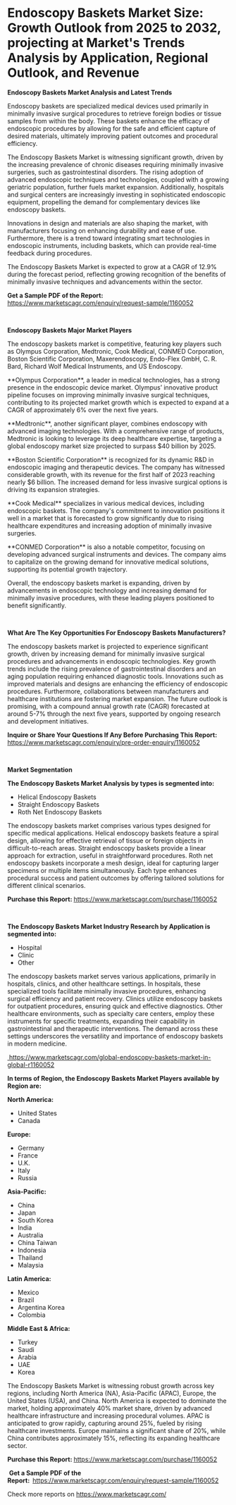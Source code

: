<p><h1>Endoscopy Baskets Market Size: Growth Outlook from 2025 to 2032, projecting at Market's Trends Analysis by Application, Regional Outlook, and Revenue</h1></p><p><strong>Endoscopy Baskets Market Analysis and Latest Trends</strong></p>
<p><p>Endoscopy baskets are specialized medical devices used primarily in minimally invasive surgical procedures to retrieve foreign bodies or tissue samples from within the body. These baskets enhance the efficacy of endoscopic procedures by allowing for the safe and efficient capture of desired materials, ultimately improving patient outcomes and procedural efficiency.</p><p>The Endoscopy Baskets Market is witnessing significant growth, driven by the increasing prevalence of chronic diseases requiring minimally invasive surgeries, such as gastrointestinal disorders. The rising adoption of advanced endoscopic techniques and technologies, coupled with a growing geriatric population, further fuels market expansion. Additionally, hospitals and surgical centers are increasingly investing in sophisticated endoscopic equipment, propelling the demand for complementary devices like endoscopy baskets.</p><p>Innovations in design and materials are also shaping the market, with manufacturers focusing on enhancing durability and ease of use. Furthermore, there is a trend toward integrating smart technologies in endoscopic instruments, including baskets, which can provide real-time feedback during procedures.</p><p>The Endoscopy Baskets Market is expected to grow at a CAGR of 12.9% during the forecast period, reflecting growing recognition of the benefits of minimally invasive techniques and advancements within the sector.</p></p>
<p><strong>Get a Sample PDF of the Report:&nbsp;</strong> <a href="https://www.marketscagr.com/enquiry/request-sample/1160052?utm_campaign=2460&utm_medium=2&utm_source=Github&utm_content=ia&utm_term=22032025&utm_id=endoscopy-baskets">https://www.marketscagr.com/enquiry/request-sample/1160052</a></p>
<p>&nbsp;</p>
<p><strong>Endoscopy Baskets Major Market Players</strong></p>
<p><p>The endoscopy baskets market is competitive, featuring key players such as Olympus Corporation, Medtronic, Cook Medical, CONMED Corporation, Boston Scientific Corporation, Maxerendoscopy, Endo-Flex GmbH, C. R. Bard, Richard Wolf Medical Instruments, and US Endoscopy. </p><p>**Olympus Corporation**, a leader in medical technologies, has a strong presence in the endoscopic device market. Olympus’ innovative product pipeline focuses on improving minimally invasive surgical techniques, contributing to its projected market growth which is expected to expand at a CAGR of approximately 6% over the next five years.</p><p>**Medtronic**, another significant player, combines endoscopy with advanced imaging technologies. With a comprehensive range of products, Medtronic is looking to leverage its deep healthcare expertise, targeting a global endoscopy market size projected to surpass $40 billion by 2025. </p><p>**Boston Scientific Corporation** is recognized for its dynamic R&D in endoscopic imaging and therapeutic devices. The company has witnessed considerable growth, with its revenue for the first half of 2023 reaching nearly $6 billion. The increased demand for less invasive surgical options is driving its expansion strategies.</p><p>**Cook Medical** specializes in various medical devices, including endoscopic baskets. The company's commitment to innovation positions it well in a market that is forecasted to grow significantly due to rising healthcare expenditures and increasing adoption of minimally invasive surgeries.</p><p>**CONMED Corporation** is also a notable competitor, focusing on developing advanced surgical instruments and devices. The company aims to capitalize on the growing demand for innovative medical solutions, supporting its potential growth trajectory.</p><p>Overall, the endoscopy baskets market is expanding, driven by advancements in endoscopic technology and increasing demand for minimally invasive procedures, with these leading players positioned to benefit significantly.</p></p>
<p>&nbsp;</p>
<p><strong>What Are The Key Opportunities For Endoscopy Baskets Manufacturers?</strong></p>
<p><p>The endoscopy baskets market is projected to experience significant growth, driven by increasing demand for minimally invasive surgical procedures and advancements in endoscopic technologies. Key growth trends include the rising prevalence of gastrointestinal disorders and an aging population requiring enhanced diagnostic tools. Innovations such as improved materials and designs are enhancing the efficiency of endoscopic procedures. Furthermore, collaborations between manufacturers and healthcare institutions are fostering market expansion. The future outlook is promising, with a compound annual growth rate (CAGR) forecasted at around 5-7% through the next five years, supported by ongoing research and development initiatives.</p></p>
<p><strong>Inquire or Share Your Questions If Any Before Purchasing This Report:</strong> <a href="https://www.marketscagr.com/enquiry/pre-order-enquiry/1160052?utm_campaign=2460&utm_medium=2&utm_source=Github&utm_content=ia&utm_term=22032025&utm_id=endoscopy-baskets">https://www.marketscagr.com/enquiry/pre-order-enquiry/1160052</a></p>
<p>&nbsp;</p>
<p><strong>Market Segmentation</strong></p>
<p><strong>The Endoscopy Baskets Market Analysis by types is segmented into:</strong></p>
<p><ul><li>Helical Endoscopy Baskets</li><li>Straight Endoscopy Baskets</li><li>Roth Net Endoscopy Baskets</li></ul></p>
<p><p>The endoscopy baskets market comprises various types designed for specific medical applications. Helical endoscopy baskets feature a spiral design, allowing for effective retrieval of tissue or foreign objects in difficult-to-reach areas. Straight endoscopy baskets provide a linear approach for extraction, useful in straightforward procedures. Roth net endoscopy baskets incorporate a mesh design, ideal for capturing larger specimens or multiple items simultaneously. Each type enhances procedural success and patient outcomes by offering tailored solutions for different clinical scenarios.</p></p>
<p><strong>Purchase this Report:&nbsp;</strong><a href="https://www.marketscagr.com/purchase/1160052?utm_campaign=2460&utm_medium=2&utm_source=Github&utm_content=ia&utm_term=22032025&utm_id=endoscopy-baskets">https://www.marketscagr.com/purchase/1160052</a></p>
<p>&nbsp;</p>
<p><strong>The Endoscopy Baskets Market Industry Research by Application is segmented into:</strong></p>
<p><ul><li>Hospital</li><li>Clinic</li><li>Other</li></ul></p>
<p><p>The endoscopy baskets market serves various applications, primarily in hospitals, clinics, and other healthcare settings. In hospitals, these specialized tools facilitate minimally invasive procedures, enhancing surgical efficiency and patient recovery. Clinics utilize endoscopy baskets for outpatient procedures, ensuring quick and effective diagnostics. Other healthcare environments, such as specialty care centers, employ these instruments for specific treatments, expanding their capability in gastrointestinal and therapeutic interventions. The demand across these settings underscores the versatility and importance of endoscopy baskets in modern medicine.</p></p>
<p><a href="https://www.marketscagr.com/global-endoscopy-baskets-market-in-global-r1160052?utm_campaign=2460&utm_medium=2&utm_source=Github&utm_content=ia&utm_term=22032025&utm_id=endoscopy-baskets">&nbsp;https://www.marketscagr.com/global-endoscopy-baskets-market-in-global-r1160052</a></p>
<p><strong>In terms of Region, the Endoscopy Baskets Market Players available by Region are:</strong></p>
<p>
    <p> <strong> North America: </strong>
        <ul>
            <li>United States</li>
            <li>Canada</li>
        </ul>
        </p> 
    <p> <strong> Europe: </strong>
        <ul>
            <li>Germany</li>
            <li>France</li>
            <li>U.K.</li>
            <li>Italy</li>
            <li>Russia</li>
        </ul>
        </p> 
    <p> <strong> Asia-Pacific: </strong>
        <ul>
            <li>China</li>
            <li>Japan</li>
            <li>South Korea</li>
            <li>India</li>
            <li>Australia</li>
            <li>China Taiwan</li>
            <li>Indonesia</li>
            <li>Thailand</li>
            <li>Malaysia</li>
        </ul>
        </p> 
    <p> <strong> Latin America: </strong>
        <ul>
            <li>Mexico</li>
            <li>Brazil</li>
            <li>Argentina Korea</li>
            <li>Colombia</li>
        </ul>
        </p> 
    <p> <strong> Middle East & Africa: </strong>
        <ul>
            <li>Turkey</li>
            <li>Saudi</li>
            <li>Arabia</li>
            <li>UAE</li>
            <li>Korea</li>
        </ul>
    </p>
    </p>
<p><p>The Endoscopy Baskets Market is witnessing robust growth across key regions, including North America (NA), Asia-Pacific (APAC), Europe, the United States (USA), and China. North America is expected to dominate the market, holding approximately 40% market share, driven by advanced healthcare infrastructure and increasing procedural volumes. APAC is anticipated to grow rapidly, capturing around 25%, fueled by rising healthcare investments. Europe maintains a significant share of 20%, while China contributes approximately 15%, reflecting its expanding healthcare sector.</p></p>
<p><strong>Purchase this Report: </strong><a href="https://www.marketscagr.com/purchase/1160052?utm_campaign=2460&utm_medium=2&utm_source=Github&utm_content=ia&utm_term=22032025&utm_id=endoscopy-baskets">https://www.marketscagr.com/purchase/1160052</a></p>
<p>&nbsp;<strong>Get a Sample PDF of the Report:&nbsp;&nbsp;</strong><a href="https://www.marketscagr.com/enquiry/request-sample/1160052?utm_campaign=2460&utm_medium=2&utm_source=Github&utm_content=ia&utm_term=22032025&utm_id=endoscopy-baskets">https://www.marketscagr.com/enquiry/request-sample/1160052</a></p>
<p><strong></strong></p>
<p>Check more reports on <a href="https://www.marketscagr.com/?utm_campaign=2460&utm_medium=2&utm_source=Github&utm_content=ia&utm_term=22032025&utm_id=endoscopy-baskets">https://www.marketscagr.com/</a></p>